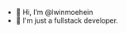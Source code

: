 - 👋 Hi, I’m @lwinmoehein
- 👀 I'm just a fullstack developer.

<!---
lwinmoehein/lwinmoehein is a ✨ special ✨ repository because its `README.md` (this file) appears on your GitHub profile.
You can click the Preview link to take a look at your changes.
--->
